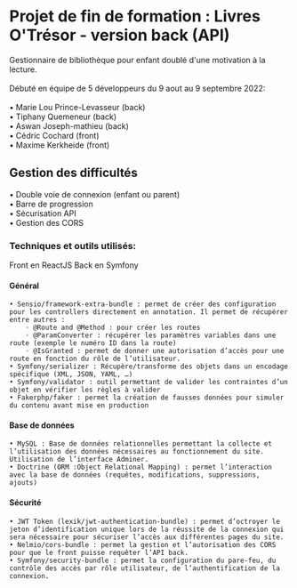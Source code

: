 # Projet de fin de formation : Livres O'Trésor - version back (API)

Gestionnaire de bibliothèque pour enfant doublé d'une motivation à la lecture.</br></br>
Débuté en équipe de 5 développeurs du 9 aout au 9 septembre 2022: </br></br>
• Marie Lou Prince-Levasseur (back)</br>
• Tiphany Quemeneur (back)</br>
• Aswan Joseph-mathieu (back)</br>
• Cédric Cochard (front)</br>
• Maxime Kerkheide (front)


## Gestion des difficultés</br>
 • Double voie de connexion (enfant ou parent)</br>
 • Barre de progression</br>
 • Sécurisation API </br>
 • Gestion des CORS


### Techniques et outils utilisés: 

Front en ReactJS
Back en Symfony

#### Général
    • Sensio/framework-extra-bundle : permet de créer des configuration pour les controllers directement en annotation. Il permet de récupérer entre autres :
        ◦ @Route and @Method : pour créer les routes
        ◦ @ParamConverter : récupérer les paramètres variables dans une route (exemple le numéro ID dans la route)
        ◦ @IsGranted : permet de donner une autorisation d’accès pour une route en fonction du rôle de l’utilisateur.
    • Symfony/serializer : Récupère/transforme des objets dans un encodage spécifique (XML, JSON, YAML, …)
    • Symfony/validator : outil permettant de valider les contraintes d’un objet en vérifier les règles à valider
    • Fakerphp/faker : permet la création de fausses données pour simuler du contenu avant mise en production
#### Base de données
    • MySQL : Base de données relationnelles permettant la collecte et l’utilisation des données nécessaires au fonctionnement du site. Utilisation de l’interface Adminer.
    • Doctrine (ORM :Object Relational Mapping) : permet l’interaction avec la base de données (requêtes, modifications, suppressions, ajouts)
#### Sécurité
    • JWT Token (lexik/jwt-authentication-bundle) : permet d’octroyer le jeton d’identification unique lors de la réussite de la connexion qui sera nécessaire pour sécuriser l’accès aux différentes pages du site.
    • Nelmio/cors-bundle : permet la gestion et l’autorisation des CORS pour que le front puisse requêter l’API back.
    • Symfony/security-bundle : permet la configuration du pare-feu, du contrôle des accès par rôle utilisateur, de l’authentification de la connexion. 
